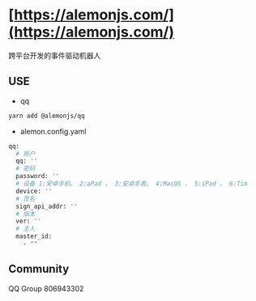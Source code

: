 # [https://alemonjs.com/](https://alemonjs.com/)

跨平台开发的事件驱动机器人

## USE

- qq

```sh
yarn add @alemonjs/qq
```

- alemon.config.yaml

```sh
qq:
  # 账户
  qq: ''
  # 密码
  password: ''
  # 设备 1:安卓手机、 2:aPad 、 3:安卓手表、 4:MacOS 、 5:iPad 、 6:Tim
  device: ''
  # 签名
  sign_api_addr: ''
  # 版本
  ver: ''
  # 主人
  master_id:
    - ""
```

## Community

QQ Group 806943302

